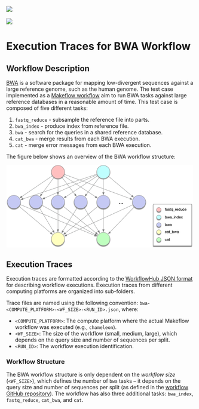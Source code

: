 <a href="https://workflowhub.org" target="_blank"><img src="https://workflowhub.org/assets/images/logo-horizontal.png" width="300" /></a>

<img src="http://ccl.cse.nd.edu/software/makeflow/MakeflowLogoSmall.png" width=160 />

# Execution Traces for BWA Workflow

## Workflow Description

[BWA](http://bio-bwa.sourceforge.net) is a software package for mapping
low-divergent sequences against a large reference genome, such as the
human genome. The test case implemented as a
[Makeflow workflow](https://github.com/cooperative-computing-lab/makeflow-examples/tree/master/bwa)
aim to run BWA tasks against large reference databases in a reasonable
amount of time. This test case is composed of five different tasks:

  1. `fastq_reduce` - subsample the reference file into parts.
  2. `bwa_index` - produce index from reference file.
  3. `bwa` - search for the queries in a shared reference database.
  4. `cat_bwa` - merge results from each BWA execution.
  5. `cat` - merge error messages from each BWA execution.

The figure below shows an overview of the BWA workflow structure:

<img src="docs/images/bwa.png?raw=true" width="500">

## Execution Traces

Execution traces are formatted according to the
[WorkflowHub JSON format](https://github.com/workflowhub/workflow-schema) for
describing workflow executions. Execution traces from different computing
platforms are organized into sub-folders.

Trace files are named using the following convention:
`bwa-<COMPUTE_PLATFORM>-<WF_SIZE>-<RUN_ID>.json`, where:

- `<COMPUTE_PLATFORM>`: The compute platform where the actual Makeflow workflow
  was executed (e.g., `chameleon`).
- `<WF_SIZE>`: The size of the workflow (small, medium, large), which depends
  on the query size and number of sequences per split.
- `<RUN_ID>`: The workflow execution identification.

### Workflow Structure

The BWA workflow structure is only dependent on the _workflow size_
(`<WF_SIZE>`), which defines the number of `bwa` tasks – it depends on the
query size and number of sequences per split (as defined in the
[workflow GitHub repository](https://github.com/cooperative-computing-lab/makeflow-examples/tree/master/bwa)).
The workflow has also three additional tasks: `bwa_index`, `fastq_reduce`,
`cat_bwa`, and `cat`.
